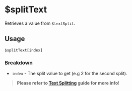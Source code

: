 # $splitText
Retrieves a value from `$textSplit`.

## Usage
```
$splitText[index]
```

### Breakdown
- `index` - The split value to get (e.g 2 for the second split).

> **Please refer to [Text Splitting](/src/guides/textSplitting.md) guide for more info!**